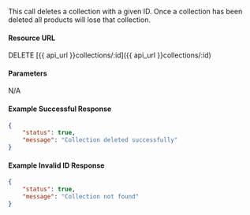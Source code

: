 <!--
@title Delete collection by ID
@author Moltin Ltd
@description Deletes a collection with the specified ID

@sidebar 1
@family Collection
@rate No
@auth Yes
@format JSON
@http DELETE
@version beta
-->

This call deletes a collection with a given ID. Once a collection has been deleted all products will lose that collection.

#### Resource URL
DELETE [{{ api_url }}collections/:id]({{ api_url }}collections/:id)


#### Parameters
N/A

<!--code-->
#### Example Successful Response
``` json
{
    "status": true,
    "message": "Collection deleted successfully"
}
```


#### Example Invalid ID Response
``` json
{
    "status": true,
    "message": "Collection not found"
}
```
<!--/code-->